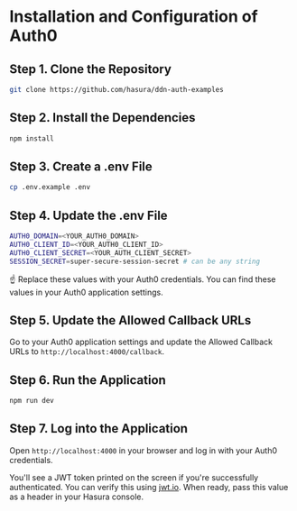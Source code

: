 # Installation and Configuration of Auth0

## Step 1. Clone the Repository

```bash
git clone https://github.com/hasura/ddn-auth-examples
```

## Step 2. Install the Dependencies

```bash
npm install
```

## Step 3. Create a .env File

```bash
cp .env.example .env
```

## Step 4. Update the .env File

```bash
AUTH0_DOMAIN=<YOUR_AUTH0_DOMAIN>
AUTH0_CLIENT_ID=<YOUR_AUTH0_CLIENT_ID>
AUTH0_CLIENT_SECRET=<YOUR_AUTH_CLIENT_SECRET>
SESSION_SECRET=super-secure-session-secret # can be any string
```

☝️ Replace these values with your Auth0 credentials. You can find these values in your Auth0 application settings.

## Step 5. Update the Allowed Callback URLs

Go to your Auth0 application settings and update the Allowed Callback URLs to `http://localhost:4000/callback`.

## Step 6. Run the Application

```bash
npm run dev
```

## Step 7. Log into the Application

Open `http://localhost:4000` in your browser and log in with your Auth0 credentials.

You'll see a JWT token printed on the screen if you're successfully authenticated. You can verify this using
[jwt.io](https://jwt.io/). When ready, pass this value as a header in your Hasura console.
